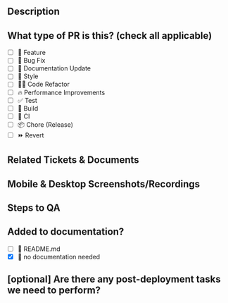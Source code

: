 ## Description

## What type of PR is this? (check all applicable)

- [ ] 🍕 Feature
- [ ] 🐛 Bug Fix
- [ ] 📝 Documentation Update
- [ ] 🎨 Style
- [ ] 🧑‍💻 Code Refactor
- [ ] 🔥 Performance Improvements
- [ ] ✅ Test
- [ ] 🤖 Build
- [ ] 🔁 CI
- [ ] 📦 Chore (Release)
- [ ] ⏩ Revert

## Related Tickets & Documents


## Mobile & Desktop Screenshots/Recordings


## Steps to QA


## Added to documentation?

- [ ] 📜 README.md
- [x] 🙅 no documentation needed

## [optional] Are there any post-deployment tasks we need to perform?
